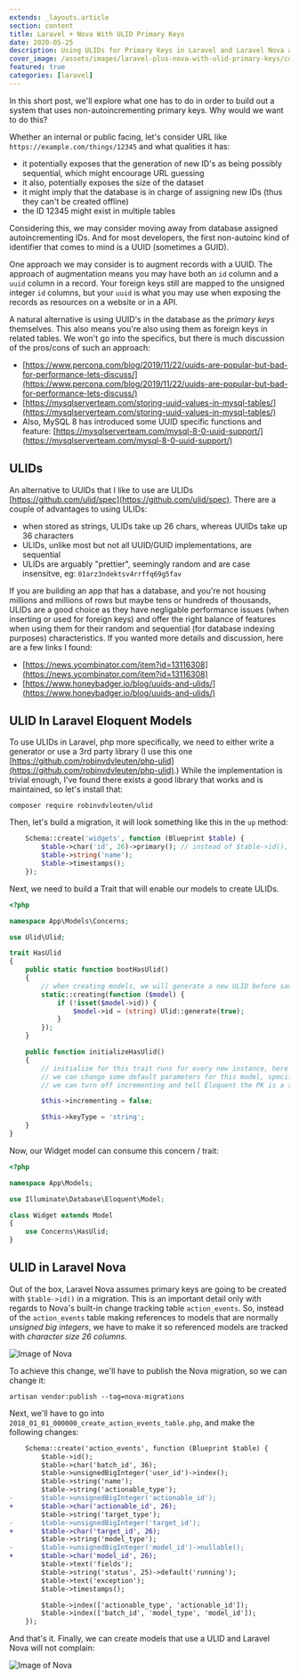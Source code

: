 ```yaml
---
extends: _layouts.article
section: content
title: Laravel + Nova With ULID Primary Keys
date: 2020-05-25
description: Using ULIDs for Primary Keys in Laravel and Laravel Nova applications
cover_image: /assets/images/laravel-plus-nova-with-ulid-primary-keys/cover.png
featured: true
categories: [laravel]
---
```


In this short post, we'll explore what one has to do in order to build out a system that uses non-autoincrementing primary keys.  Why would we want to do this?

Whether an internal or public facing, let's consider URL like `https://example.com/things/12345` and what qualities it has:

- it potentially exposes that the generation of new ID's as being possibly sequential, which might encourage URL guessing
- it also, potentially exposes the size of the dataset
- it might imply that the database is in charge of assigning new IDs (thus they can't be created offline)
- the ID 12345 might exist in multiple tables

Considering this, we may consider moving away from database assigned autoincrementing IDs. And for most developers, the first non-autoinc kind of identifier that comes to mind is a UUID (sometimes a GUID).

One approach we may consider is to augment records with a UUID. The approach of augmentation means you may have both an `id` column and a `uuid` column in a record. Your foreign keys still are mapped to the unsigned integer `id` columns, but your `uuid` is what you may use when exposing the records as resources on a website or in a API.

A natural alternative is using UUID's in the database as the *primary keys* themselves. This also means you're also using them as foreign keys in related tables.  We won't go into the specifics, but there is much discussion of the pros/cons of such an approach:

- [https://www.percona.com/blog/2019/11/22/uuids-are-popular-but-bad-for-performance-lets-discuss/](https://www.percona.com/blog/2019/11/22/uuids-are-popular-but-bad-for-performance-lets-discuss/)
- [https://mysqlserverteam.com/storing-uuid-values-in-mysql-tables/](https://mysqlserverteam.com/storing-uuid-values-in-mysql-tables/)
- Also, MySQL 8 has introduced some UUID specific functions and feature: [https://mysqlserverteam.com/mysql-8-0-uuid-support/](https://mysqlserverteam.com/mysql-8-0-uuid-support/)

## ULIDs

An alternative to UUIDs that I like to use are ULIDs [https://github.com/ulid/spec](https://github.com/ulid/spec).  There are a couple of advantages to using ULIDs:

- when stored as strings, ULIDs take up 26 chars, whereas UUIDs take up 36 characters
- ULIDs, unlike most but not all UUID/GUID implementations, are sequential
- ULIDs are arguably "prettier", seemingly random and are case insensitve, eg: `01arz3ndektsv4rrffq69g5fav`

If you are building an app that has a database, and you're not housing millions and millions of rows but maybe tens or hundreds of thousands, ULIDs are a good choice as they have negligable performance issues (when inserting or used for foreign keys) and offer the right balance of features when using them for their random and sequential (for database indexing purposes) characteristics.  If you wanted more details and discussion, here are a few links I found:

- [https://news.ycombinator.com/item?id=13116308](https://news.ycombinator.com/item?id=13116308)
- [https://www.honeybadger.io/blog/uuids-and-ulids/](https://www.honeybadger.io/blog/uuids-and-ulids/)

## ULID In Laravel Eloquent Models

To use ULIDs in Laravel, php more specifically, we need to either write a generator or use a 3rd party library (I use this one [https://github.com/robinvdvleuten/php-ulid](https://github.com/robinvdvleuten/php-ulid).) While the implementation is trivial enough, I've found there exists a good library that works and is maintained, so let's install that:

    composer require robinvdvleuten/ulid

Then, let's build a migration, it will look something like this in the `up` method:

```php
    Schema::create('widgets', function (Blueprint $table) {
        $table->char('id', 26)->primary(); // instead of $table->id(), which is an unsigned big integer, auto-incrementing
        $table->string('name');
        $table->timestamps();
    });
```

Next, we need to build a Trait that will enable our models to create ULIDs.

```php
<?php

namespace App\Models\Concerns;

use Ulid\Ulid;

trait HasUlid
{
    public static function bootHasUlid()
    {
        // when creating models, we will generate a new ULID before saving
        static::creating(function ($model) {
            if (!isset($model->id)) {
                $model->id = (string) Ulid::generate(true);
            }
        });
    }

    public function initializeHasUlid()
    {
        // initialize for this trait runs for every new instance, here
        // we can change some default parameters for this model, specifically
        // we can turn off incrementing and tell Eloquent the PK is a string

        $this->incrementing = false;

        $this->keyType = 'string';
    }
}
```

Now, our Widget model can consume this concern / trait:

```php
<?php

namespace App\Models;

use Illuminate\Database\Eloquent\Model;

class Widget extends Model
{
    use Concerns\HasUlid;
}
```

## ULID in Laravel Nova

Out of the box, Laravel Nova assumes primary keys are going to be created with `$table->id()` in a migration. This is an important detail only with regards to Nova's built-in change tracking table `action_events`.  So, instead of the `action_events` table making references to models that are normally *unsigned big integers*, we have to make it so referenced models are tracked with *character size 26 columns*.

![Image of Nova](/assets/images/laravel-plus-nova-with-ulid-primary-keys/action-events.png)

To achieve this change, we'll have to publish the Nova migration, so we can change it:

```
artisan vendor:publish --tag=nova-migrations
```

Next, we'll have to go into `2018_01_01_000000_create_action_events_table.php`, and make the following changes:

```diff
    Schema::create('action_events', function (Blueprint $table) {
        $table->id();
        $table->char('batch_id', 36);
        $table->unsignedBigInteger('user_id')->index();
        $table->string('name');
        $table->string('actionable_type');
-       $table->unsignedBigInteger('actionable_id');
+       $table->char('actionable_id', 26);
        $table->string('target_type');
-       $table->unsignedBigInteger('target_id');
+       $table->char('target_id', 26);
        $table->string('model_type');
-       $table->unsignedBigInteger('model_id')->nullable();
+       $table->char('model_id', 26);
        $table->text('fields');
        $table->string('status', 25)->default('running');
        $table->text('exception');
        $table->timestamps();

        $table->index(['actionable_type', 'actionable_id']);
        $table->index(['batch_id', 'model_type', 'model_id']);
    });
```

And that's it. Finally, we can create models that use a ULID and Laravel Nova will not complain:

![Image of Nova](/assets/images/laravel-plus-nova-with-ulid-primary-keys/created-widget.png)
